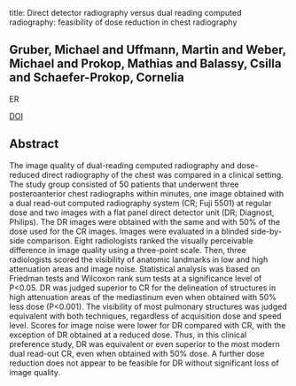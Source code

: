 title: Direct detector radiography versus dual reading computed radiography: feasibility of dose reduction in chest radiography

## Gruber, Michael and Uffmann, Martin and Weber, Michael and Prokop, Mathias and Balassy, Csilla and Schaefer-Prokop, Cornelia
ER

<a href="https://doi.org/10.1007/s00330-005-0077-1">DOI</a>

## Abstract
The image quality of dual-reading computed radiography and dose-reduced direct radiography of the chest was compared in a clinical setting. The study group consisted of 50 patients that underwent three posteroanterior chest radiographs within minutes, one image obtained with a dual read-out computed radiography system (CR; Fuji 5501) at regular dose and two images with a flat panel direct detector unit (DR; Diagnost, Philips). The DR images were obtained with the same and with 50% of the dose used for the CR images. Images were evaluated in a blinded side-by-side comparison. Eight radiologists ranked the visually perceivable difference in image quality using a three-point scale. Then, three radiologists scored the visibility of anatomic landmarks in low and high attenuation areas and image noise. Statistical analysis was based on Friedman tests and Wilcoxon rank sum tests at a significance level of P<0.05. DR was judged superior to CR for the delineation of structures in high attenuation areas of the mediastinum even when obtained with 50% less dose (P<0.001). The visibility of most pulmonary structures was judged equivalent with both techniques, regardless of acquisition dose and speed level. Scores for image noise were lower for DR compared with CR, with the exception of DR obtained at a reduced dose. Thus, in this clinical preference study, DR was equivalent or even superior to the most modern dual read-out CR, even when obtained with 50% dose. A further dose reduction does not appear to be feasible for DR without significant loss of image quality.

